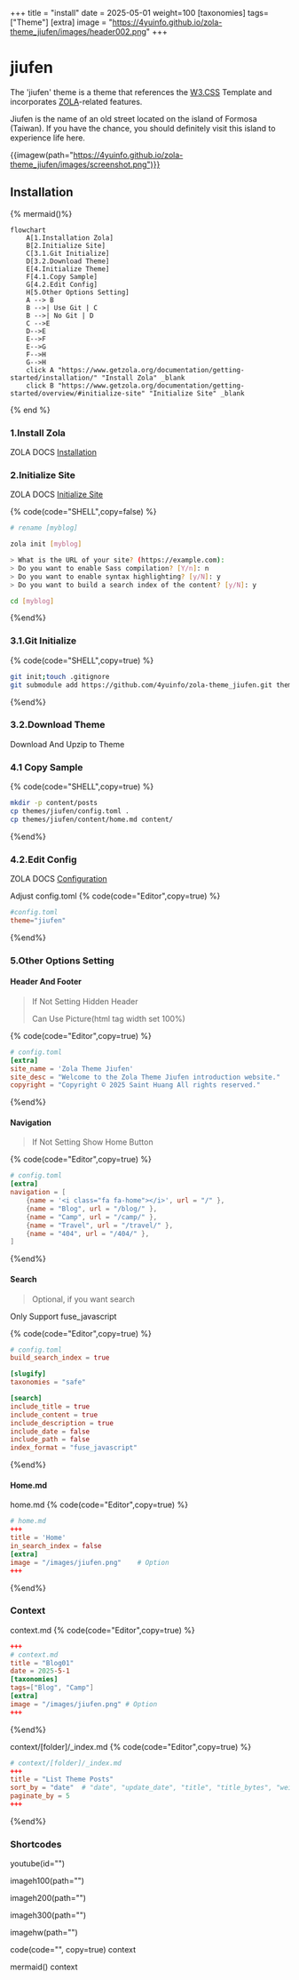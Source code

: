 +++
title = "install"
date = 2025-05-01
weight=100
[taxonomies]
tags=["Theme"]
[extra]
image = "https://4yuinfo.github.io/zola-theme_jiufen/images/header002.png"
+++

# jiufen
The 'jiufen' theme is a theme that references the [W3.CSS](https://www.w3schools.com/w3css/)
Template and incorporates [ZOLA](https://www.getzola.org/)-related features.

Jiufen is the name of an old street located on the island of Formosa (Taiwan).
If you have the chance, you should definitely visit this island to experience life here.

{{imagew(path="https://4yuinfo.github.io/zola-theme_jiufen/images/screenshot.png")}}

## Installation
{% mermaid()%}
```mermaid
flowchart
    A[1.Installation Zola]
    B[2.Initialize Site]
    C[3.1.Git Initialize]
    D[3.2.Download Theme]
    E[4.Initialize Theme]
    F[4.1.Copy Sample]
    G[4.2.Edit Config]
    H[5.Other Options Setting]
    A --> B
    B -->| Use Git | C
    B -->| No Git | D
    C -->E
    D-->E
    E-->F
    E-->G
    F-->H
    G-->H
    click A "https://www.getzola.org/documentation/getting-started/installation/" "Install Zola" _blank
    click B "https://www.getzola.org/documentation/getting-started/overview/#initialize-site" "Initialize Site" _blank
```
{% end %}

### 1.Install Zola
ZOLA DOCS [Installation](https://www.getzola.org/documentation/getting-started/installation/)

### 2.Initialize Site
ZOLA DOCS [Initialize Site](https://www.getzola.org/documentation/getting-started/overview/#initialize-site)

{% code(code="SHELL",copy=false) %}
```sh
# rename [myblog]

zola init [myblog]

> What is the URL of your site? (https://example.com):
> Do you want to enable Sass compilation? [Y/n]: n
> Do you want to enable syntax highlighting? [y/N]: y
> Do you want to build a search index of the content? [y/N]: y

cd [myblog]
```
{%end%}

### 3.1.Git Initialize

{% code(code="SHELL",copy=true) %}
```sh
git init;touch .gitignore
git submodule add https://github.com/4yuinfo/zola-theme_jiufen.git themes/jiufen
```
{%end%}

### 3.2.Download Theme
Download And Upzip to Theme

### 4.1 Copy Sample

{% code(code="SHELL",copy=true) %}
```sh
mkdir -p content/posts
cp themes/jiufen/config.toml .
cp themes/jiufen/content/home.md content/
```
{%end%}

### 4.2.Edit Config
ZOLA DOCS [Configuration](https://www.getzola.org/documentation/getting-started/configuration/)

Adjust config.toml
{% code(code="Editor",copy=true) %}
```toml
#config.toml
theme="jiufen"
```
{%end%}

### 5.Other Options Setting

#### Header And Footer

> If Not Setting Hidden Header
>
> Can Use Picture(html tag width set 100%)

{% code(code="Editor",copy=true) %}
```toml
# config.toml
[extra]
site_name = 'Zola Theme Jiufen'
site_desc = "Welcome to the Zola Theme Jiufen introduction website."
copyright = "Copyright © 2025 Saint Huang All rights reserved."
```
{%end%}

#### Navigation

> If Not Setting Show Home Button

{% code(code="Editor",copy=true) %}
```toml
# config.toml
[extra]
navigation = [
    {name = '<i class="fa fa-home"></i>', url = "/" },
    {name = "Blog", url = "/blog/" },
    {name = "Camp", url = "/camp/" },
    {name = "Travel", url = "/travel/" },
    {name = "404", url = "/404/" },
]
```
{%end%}

#### Search

> Optional, if you want search

Only Support fuse_javascript

{% code(code="Editor",copy=true) %}
```toml
# config.toml
build_search_index = true

[slugify]
taxonomies = "safe"

[search]
include_title = true
include_content = true
include_description = true
include_date = false
include_path = false
index_format = "fuse_javascript"
```
{%end%}

#### Home.md

home.md
{% code(code="Editor",copy=true) %}
```toml
# home.md
+++
title = 'Home'
in_search_index = false
[extra]
image = "/images/jiufen.png"    # Option
+++
```
{%end%}

### Context
context.md
{% code(code="Editor",copy=true) %}
```toml
+++
# context.md
title = "Blog01"
date = 2025-5-1
[taxonomies]
tags=["Blog", "Camp"]
[extra]
image = "/images/jiufen.png" # Option
+++
```
{%end%}

context/[folder]/_index.md
{% code(code="Editor",copy=true) %}
```toml
# context/[folder]/_index.md
+++
title = "List Theme Posts"
sort_by = "date"  # "date", "update_date", "title", "title_bytes", "weight", "slug"
paginate_by = 5
+++
```
{%end%}

### Shortcodes

youtube(id="")

imageh100(path="")

imageh200(path="")

imageh300(path="")

imagehw(path="")

code(code="", copy=true)
    context

mermaid()
    context